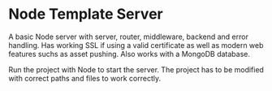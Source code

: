 # Node Template Server
A basic Node server with server, router, middleware, backend and error handling. Has working SSL if using a valid certificate as well as modern web features suchs as asset pushing. Also works with a MongoDB database. 

Run the project with Node to start the server. The project has to be modified with correct paths and files to work correctly.